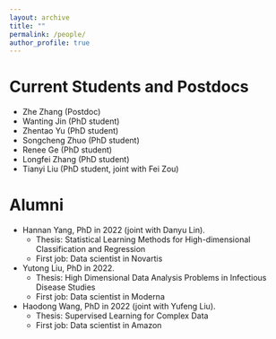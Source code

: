 ```yaml
---
layout: archive
title: ""
permalink: /people/
author_profile: true
---
```


# Current Students and Postdocs

-   Zhe Zhang (Postdoc)
-   Wanting Jin (PhD student)
-   Zhentao Yu (PhD student)
-   Songcheng Zhuo (PhD student)
-   Renee Ge (PhD student)
-   Longfei Zhang (PhD student)
-   Tianyi Liu (PhD student, joint with Fei Zou)


# Alumni

-   Hannan Yang, PhD in 2022 (joint with Danyu Lin).
    -   Thesis: Statistical Learning Methods for High-dimensional Classification and Regression
    -   First job: Data scientist in Novartis
-   Yutong Liu, PhD in 2022.
    -   Thesis: High Dimensional Data Analysis Problems in Infectious Disease Studies
    -   First job: Data scientist in Moderna
-   Haodong Wang, PhD in 2022 (joint with Yufeng Liu).
    -   Thesis: Supervised Learning for Complex Data
    -   First job: Data scientist in Amazon

